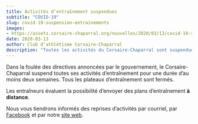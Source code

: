 ```yaml
---
title: Activités d’entraînement suspendues
subtitle: "COVID-19"
slug: covid-19-suspension-entrainements
images:
- https://assets.corsaire-chaparral.org/nouvelles/2020/03/13/covid-19-suspension-entrainements/couverture.jpg
date: 2020-03-13
author: Club d’athlétisme Corsaire-Chaparral
description: "Toutes les activités du Corsaire-Chaparral sont suspendues pour une durée d’au moins deux semaines."
---
```


Dans la foulée des directives annoncées par le gouvernement, le Corsaire-Chaparral suspend toutes ses activités d’entraînement pour une durée d’au moins deux semaines.
Tous les plateaux d’entraînement sont fermés.

Les entraîneurs évaluent la possibilité d’envoyer des plans d’entraînement **à distance**.

Nous vous tiendrons informés des reprises d’activités par courriel, par [Facebook](https://www.facebook.com/CorsaireChaparral/) et par notre [site web](https://corsaire-chaparral.org/).
